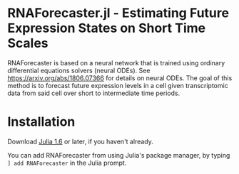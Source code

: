 # RNAForecaster.jl - Estimating Future Expression States on Short Time Scales

RNAForecaster is based on a neural network that is trained using ordinary differential equations solvers (neural ODEs). See https://arxiv.org/abs/1806.07366
for details on neural ODEs. The goal of this method is to forecast future expression levels in a cell given transcriptomic data from said cell over short to
intermediate time periods.


# Installation
Download [Julia 1.6](https://julialang.org/) or later, if you haven't already.

You can add RNAForecaster from using Julia's package manager, by typing `] add RNAForecaster` in the Julia prompt.

